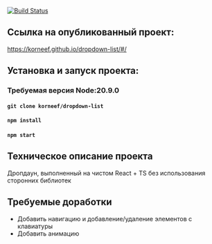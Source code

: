 [![Build Status](https://api.cirrus-ci.com/github/korneef/dropdown-list.svg?branch=main)](https://cirrus-ci.com/github/korneef/star-wars-list)

## Ссылка на опубликованный проект:
https://korneef.github.io/dropdown-list/#/


## Установка и запуск проекта:
### Требуемая версия Node:20.9.0

#### `git clone korneef/dropdown-list`
#### `npm install`
#### `npm start`

## Техническое описание проекта
Дропдаун, выполненный на чистом React + TS без использования сторонних библиотек

## Требуемые доработки
- Добавить навигацию и добавление/удаление элементов с клавиатуры
- Добавить анимацию
